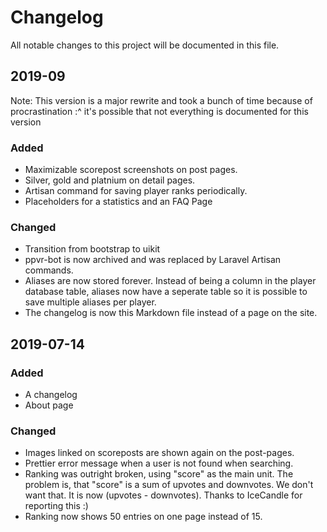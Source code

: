 # Changelog

All notable changes to this project will be documented in this file.

## 2019-09
Note: This version is a major rewrite and took a bunch of time because of procrastination :^ it's possible that not everything is documented for this version

### Added
- Maximizable scorepost screenshots on post pages.
- Silver, gold and platnium on detail pages.
- Artisan command for saving player ranks periodically.
- Placeholders for a statistics and an FAQ Page

### Changed
- Transition from bootstrap to uikit
- ppvr-bot is now archived and was replaced by Laravel Artisan commands.
- Aliases are now stored forever. Instead of being a column in the player database table, aliases now have a seperate table so it is possible to save multiple aliases per player.
- The changelog is now this Markdown file instead of a page on the site.


## 2019-07-14 

### Added
- A changelog
- About page

### Changed
- Images linked on scoreposts are shown again on the post-pages.
- Prettier error message when a user is not found when searching.
- Ranking was outright broken, using "score" as the main unit. The problem is, that "score" is a sum of upvotes and downvotes. We don't want that. It is now (upvotes - downvotes). Thanks to IceCandle for reporting this :)
- Ranking now shows 50 entries on one page instead of 15.


